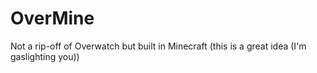 # OverMine
Not a rip-off of Overwatch but built in Minecraft (this is a great idea (I'm gaslighting you))
